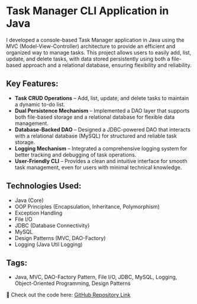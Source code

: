 # Task Manager CLI Application in Java

I developed a console-based Task Manager application in Java using the MVC (Model-View-Controller) architecture to provide an efficient and organized way to manage tasks. This project allows users to easily add, list, update, and delete tasks, with data stored persistently using both a file-based approach and a relational database, ensuring flexibility and reliability.

## Key Features:
- **Task CRUD Operations** – Add, list, update, and delete tasks to maintain a dynamic to-do list.
- **Dual Persistence Mechanism** – Implemented a DAO layer that supports both file-based storage and a relational database for flexible data management.
- **Database-Backed DAO** – Designed a JDBC-powered DAO that interacts with a relational database (MySQL) for structured and reliable task storage.
- **Logging Mechanism** – Integrated a comprehensive logging system for better tracking and debugging of task operations.
- **User-Friendly CLI** – Provides a clean and intuitive interface for smooth task management, even for users with minimal technical knowledge.

## Technologies Used:
- Java (Core)
- OOP Principles (Encapsulation, Inheritance, Polymorphism)
- Exception Handling
- File I/O
- JDBC (Database Connectivity)
- MySQL
- Design Patterns (MVC, DAO-Factory)
- Logging (Java Util Logging)

## Tags:
- Java, MVC, DAO-Factory Pattern, File I/O, JDBC, MySQL, Logging, Object-Oriented Programming, Design Patterns

🔗 Check out the code here: [GitHub Repository Link](https://github.com/jansaida11/Task-Manager-CLI-Application/tree/main)

